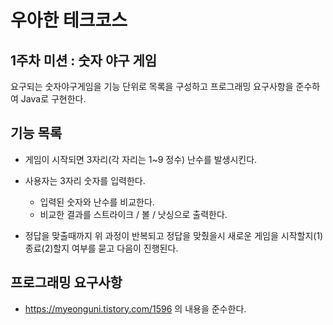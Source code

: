 우아한 테크코스
===========
1주차 미션 : 숫자 야구 게임
---------------------
요구되는 숫자야구게임을 기능 단위로 목록을 구성하고 프로그래밍 요구사항을 준수하여 Java로 구현한다.

## 기능 목록
* 게임이 시작되면 3자리(각 자리는 1~9 정수) 난수를 발생시킨다.

* 사용자는 3자리 숫자를 입력한다.
  * 입력된 숫자와 난수를 비교한다.
  * 비교한 결과를 스트라이크 / 볼 / 낫싱으로 출력한다.
  
* 정답을 맞출때까지 위 과정이 반복되고 정답을 맞췄을시
새로운 게임을 시작할지(1) 종료(2)할지 여부를 묻고 다음이 진행된다.

## 프로그래밍 요구사항
* https://myeonguni.tistory.com/1596 의 내용을 준수한다.
